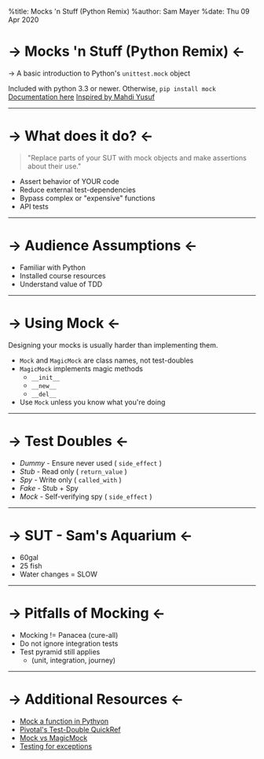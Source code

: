 %title: Mocks 'n Stuff (Python Remix)
%author: Sam Mayer
%date: Thu 09 Apr 2020

-> Mocks 'n Stuff (Python Remix) <-
===

-> A basic introduction to Python's `unittest.mock` object

Included with python 3.3 or newer. Otherwise, `pip install mock`
[Documentation here](https://docs.python.org/3/library/unittest.mock.html)
[Inspired by Mahdi Yusuf](https://www.youtube.com/watch?v=GYkGguhdqw00)

---

-> What does it do? <-
===
> 
> "Replace parts of your SUT with mock objects and make assertions about their use."
> 

* Assert behavior of YOUR code
* Reduce external test-dependencies
* Bypass complex or "expensive" functions	
* API tests

---

-> Audience Assumptions <-
===

* Familiar with Python
* Installed course resources
* Understand value of TDD

---

-> Using Mock <-
===

Designing your mocks is usually harder than implementing them.

* `Mock` and `MagicMock` are class names, not test-doubles
* `MagicMock` implements magic methods
	- `__init__`
	- `__new__`
	- `__del__`
* Use `Mock` unless you know what you're doing

---

-> Test Doubles <- 
===

* *Dummy* - Ensure never used ( `side_effect` ) 
* *Stub* - Read only ( `return_value` )
* *Spy* - Write only ( `called_with` )
* *Fake* - Stub + Spy
* *Mock* - Self-verifying spy ( `side_effect` )

---

-> SUT - Sam's Aquarium <-
===

* 60gal
* 25 fish
* Water changes = SLOW

---

-> Pitfalls of Mocking <-
===

* Mocking \!= Panacea (cure-all)
* Do not ignore integration tests
* Test pyramid still applies
	- (unit, integration, journey)

---

-> Additional Resources <-
===

* [Mock a function in Pythyon](https://fgimian.github.io/blog/2014/04/10/using-the-python-mock-library-to-fake-regular-functions-during-tests/)
* [Pivotal's Test-Double QuickRef](http://engineering.pivotal.io/post/the-test-double-rule-of-thumb/)
* [Mock vs MagicMock](https://stackoverflow.com/questions/17181687/mock-vs-magicmock)
* [Testing for exceptions](https://ongspxm.github.io/blog/2016/11/assertraises-testing-for-errors-in-unittest/)

